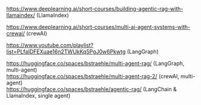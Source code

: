 https://www.deeplearning.ai/short-courses/building-agentic-rag-with-llamaindex/ (LlamaIndex)  

https://www.deeplearning.ai/short-courses/multi-ai-agent-systems-with-crewai/ (crewAI)  

https://www.youtube.com/playlist?list=PLfaIDFEXuae16n2TWUkKq5PgJ0w6Pkwtg (LangGraph)  

https://huggingface.co/spaces/bstraehle/multi-agent-rag/ (LangGraph, multi-agent)  
https://huggingface.co/spaces/bstraehle/multi-agent-rag-2/ (crewAI, multi-agent)  
https://huggingface.co/spaces/bstraehle/agentic-rag/ (LangChain & LlamaIndex, single agent)  
